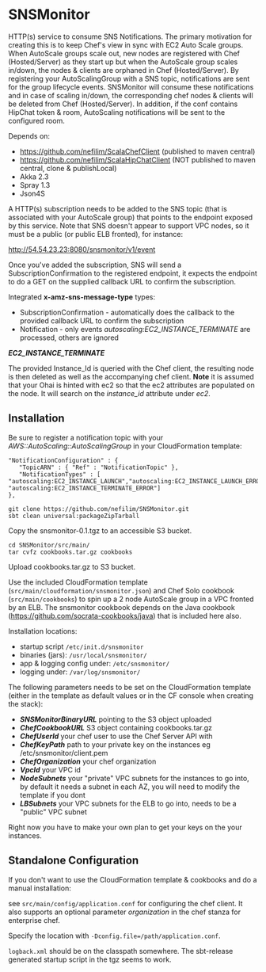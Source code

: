 SNSMonitor
==========

HTTP(s) service to consume SNS Notifications. The primary motivation for creating this is to keep Chef's view in sync with EC2 Auto Scale groups. When AutoScale groups scale out, new nodes are registered with Chef (Hosted/Server) as they start up but when the AutoScale group scales in/down, the nodes & clients are orphaned in Chef (Hosted/Server). By registering your AutoScalingGroup with a SNS topic, notifications are sent for the group lifecycle events. SNSMonitor will consume these notifications and in case of scaling in/down, the corresponding chef nodes & clients will be deleted from Chef (Hosted/Server). 
In addition, if the conf contains HipChat token & room, AutoScaling notifications will be sent to the configured room.

Depends on:
* https://github.com/nefilim/ScalaChefClient (published to maven central)
* https://github.com/nefilim/ScalaHipChatClient (NOT published to maven central, clone & publishLocal)
* Akka 2.3
* Spray 1.3
* Json4S

A HTTP(s) subscription needs to be added to the SNS topic (that is associated with your AutoScale group) that points to the endpoint exposed by this service. Note that SNS doesn't appear to support VPC nodes, so it must be a public (or public ELB fronted), for instance: 

http://54.54.23.23:8080/snsmonitor/v1/event

Once you've added the subscription, SNS will send a SubscriptionConfirmation to the registered endpoint, it expects the endpoint to do a GET on the supplied callback URL to confirm the subscription. 

Integrated **x-amz-sns-message-type** types:

* SubscriptionConfirmation - automatically does the callback to the provided callback URL to confirm the subscription
* Notification - only events *autoscaling:EC2_INSTANCE_TERMINATE* are processed, others are ignored

**_EC2_INSTANCE_TERMINATE_**

The provided Instance_Id is queried with the Chef client, the resulting node is then deleted as well as the accompanying chef client. 
**Note** it is assumed that your Ohai is hinted with ec2 so that the ec2 attributes are populated on the node. It will search on the *instance_id* attribute under *ec2*. 

Installation
---

Be sure to register a notification topic with your *AWS::AutoScaling::AutoScalingGroup* in your CloudFormation template:

```
"NotificationConfiguration" : {
   "TopicARN" : { "Ref" : "NotificationTopic" },
   "NotificationTypes" : [ "autoscaling:EC2_INSTANCE_LAUNCH","autoscaling:EC2_INSTANCE_LAUNCH_ERROR","autoscaling:EC2_INSTANCE_TERMINATE", "autoscaling:EC2_INSTANCE_TERMINATE_ERROR"]
},
```

```
git clone https://github.com/nefilim/SNSMonitor.git
sbt clean universal:packageZipTarball
```
Copy the snsmonitor-0.1.tgz to an accessible S3 bucket.

```
cd SNSMonitor/src/main/
tar cvfz cookbooks.tar.gz cookbooks
```
Upload cookbooks.tar.gz to S3 bucket.

Use the included CloudFormation template (```src/main/cloudformation/snsmonitor.json```) and Chef Solo cookbook (```src/main/cookbooks```) to spin up a 2 node AutoScale group in a VPC fronted by an ELB. The snsmonitor cookbook depends on the Java cookbook (https://github.com/socrata-cookbooks/java) that is included here also. 

Installation locations: 
* startup script ```/etc/init.d/snsmonitor```
* binaries (jars): ```/usr/local/snsmonitor/```
* app & logging config under: ```/etc/snsmonitor/```
* logging under: ```/var/log/snsmonitor/```

The following parameters needs to be set on the CloudFormation template (either in the template as default values or in the CF console when creating the stack):

* ***SNSMonitorBinaryURL*** pointing to the S3 object uploaded
* ***ChefCookbookURL*** S3 object containing cookbooks.tar.gz
* ***ChefUserId*** your chef user to use the Chef Server API with
* ***ChefKeyPath*** path to your private key on the instances eg /etc/snsmonitor/client.pem
* ***ChefOrganization*** your chef organization
* ***VpcId*** your VPC id
* ***NodeSubnets*** your "private" VPC subnets for the instances to go into, by default it needs a subnet in each AZ, you will need to modify the template if you dont
* ***LBSubnets*** your VPC subnets for the ELB to go into, needs to be a "public" VPC subnet


Right now you have to make your own plan to get your keys on the your instances. 

Standalone Configuration
---

If you don't want to use the CloudFormation template & cookbooks and do a manual installation:

see ```src/main/config/application.conf``` for configuring the chef client. It also supports an optional parameter *organization* in the chef stanza for enterprise chef. 

Specify the location with ```-Dconfig.file=/path/application.conf```.

```logback.xml``` should be on the classpath somewhere. The sbt-release generated startup script in the tgz seems to work. 


